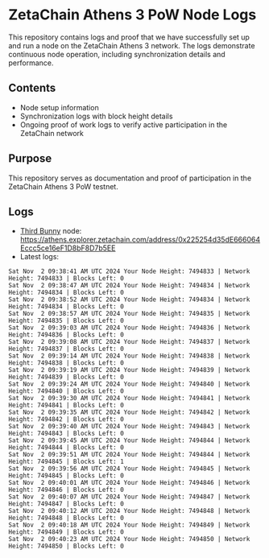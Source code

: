 # ZetaChain Athens 3 PoW Node Logs
This repository contains logs and proof that we have successfully set up and run a node on the ZetaChain Athens 3 network. The logs demonstrate continuous node operation, including synchronization details and performance.

## Contents
- Node setup information
- Synchronization logs with block height details
- Ongoing proof of work logs to verify active participation in the ZetaChain network

## Purpose
This repository serves as documentation and proof of participation in the ZetaChain Athens 3 PoW testnet.

## Logs

- [Third Bunny](https://thirdbunny.xyz/) node: https://athens.explorer.zetachain.com/address/0x225254d35dE666064Eccc5ce16eF1D8bF8D7b5EE
- Latest logs:
```
Sat Nov  2 09:38:41 AM UTC 2024 Your Node Height: 7494833 | Network Height: 7494833 | Blocks Left: 0
Sat Nov  2 09:38:47 AM UTC 2024 Your Node Height: 7494834 | Network Height: 7494834 | Blocks Left: 0
Sat Nov  2 09:38:52 AM UTC 2024 Your Node Height: 7494834 | Network Height: 7494834 | Blocks Left: 0
Sat Nov  2 09:38:57 AM UTC 2024 Your Node Height: 7494835 | Network Height: 7494835 | Blocks Left: 0
Sat Nov  2 09:39:03 AM UTC 2024 Your Node Height: 7494836 | Network Height: 7494836 | Blocks Left: 0
Sat Nov  2 09:39:08 AM UTC 2024 Your Node Height: 7494837 | Network Height: 7494837 | Blocks Left: 0
Sat Nov  2 09:39:14 AM UTC 2024 Your Node Height: 7494838 | Network Height: 7494838 | Blocks Left: 0
Sat Nov  2 09:39:19 AM UTC 2024 Your Node Height: 7494839 | Network Height: 7494839 | Blocks Left: 0
Sat Nov  2 09:39:24 AM UTC 2024 Your Node Height: 7494840 | Network Height: 7494840 | Blocks Left: 0
Sat Nov  2 09:39:30 AM UTC 2024 Your Node Height: 7494841 | Network Height: 7494841 | Blocks Left: 0
Sat Nov  2 09:39:35 AM UTC 2024 Your Node Height: 7494842 | Network Height: 7494842 | Blocks Left: 0
Sat Nov  2 09:39:40 AM UTC 2024 Your Node Height: 7494843 | Network Height: 7494843 | Blocks Left: 0
Sat Nov  2 09:39:45 AM UTC 2024 Your Node Height: 7494844 | Network Height: 7494844 | Blocks Left: 0
Sat Nov  2 09:39:51 AM UTC 2024 Your Node Height: 7494844 | Network Height: 7494845 | Blocks Left: 1
Sat Nov  2 09:39:56 AM UTC 2024 Your Node Height: 7494845 | Network Height: 7494845 | Blocks Left: 0
Sat Nov  2 09:40:01 AM UTC 2024 Your Node Height: 7494846 | Network Height: 7494846 | Blocks Left: 0
Sat Nov  2 09:40:07 AM UTC 2024 Your Node Height: 7494847 | Network Height: 7494847 | Blocks Left: 0
Sat Nov  2 09:40:12 AM UTC 2024 Your Node Height: 7494848 | Network Height: 7494848 | Blocks Left: 0
Sat Nov  2 09:40:18 AM UTC 2024 Your Node Height: 7494849 | Network Height: 7494849 | Blocks Left: 0
Sat Nov  2 09:40:23 AM UTC 2024 Your Node Height: 7494850 | Network Height: 7494850 | Blocks Left: 0
```
